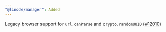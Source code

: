 ```yaml
---
"@linode/manager": Added
---
```


Legacy browser support for `url.canParse` and `crypto.randomUUID` ([#12010](https://github.com/linode/manager/pull/12010))

